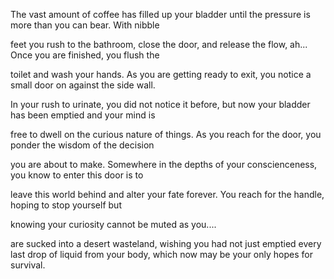 The vast amount of coffee has filled up your bladder until the pressure is more than you can bear.  With nibble

feet you rush to the bathroom, close the door, and release the flow, ah...  Once you are finished, you flush the

toilet and wash your hands.  As you are getting ready to exit, you notice a small door on against the side wall.

In your rush to urinate, you did not notice it before, but now your bladder has been emptied and your mind is

free to dwell on the curious nature of things.  As you reach for the door, you ponder the wisdom of the decision

you are about to make.  Somewhere in the depths of your conscienceness, you know to enter this door is to

leave this world behind and alter your fate forever.  You reach for the handle, hoping to stop yourself but

knowing your curiosity cannot be muted as you....

are sucked into a desert wasteland, wishing you had not just emptied every last drop of liquid from your body, which now may be your only hopes for survival.